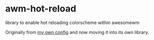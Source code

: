 # awm-hot-reload
library to enable hot reloading colorscheme within awesomewm

Originally from [my own config](https://github.com/garado/cozy) and now moving it into its own library.

